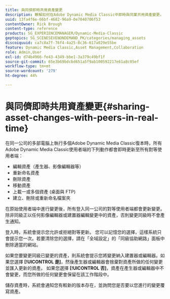 ```yaml
---
title: 與同儕即時共用資產變更
description: 瞭解如何在Adobe Dynamic Media Classic中即時與同業共用資產變更。
uuid: 13fa4f6e-66bf-4682-96a9-0e7040706f53
contentOwner: Rick Brough
content-type: reference
products: SG_EXPERIENCEMANAGER/Dynamic-Media-Classic
geptopics: SG_SCENESEVENONDEMAND_PK/categories/managing_assets
discoiquuid: ca7c8a7f-76f4-4a25-8c36-617a029e55be
feature: Dynamic Media Classic,Asset Management,Collaboration
role: Admin,User
exl-id: d74b4966-fe43-4349-bbe1-3a379c49bf1f
source-git-commit: 65e3b69bdcbd651a5f9ab100592217e61a8c05ef
workflow-type: tm+mt
source-wordcount: '279'
ht-degree: 44%

---
```


# 與同儕即時共用資產變更{#sharing-asset-changes-with-peers-in-real-time}

在同一公司的多部電腦上執行多個Adobe Dynamic Media Classic復本時，所有Adobe Dynamic Media Classic使用者端的下列動作都會即時更新至所有對等使用者端：

* 編輯資產（產生器、影像編輯器等）
* 重新命名資產
* 刪除資產
* 移動資產
* 上載一或多個資產 (桌面與 FTP)
* 建立、刪除或重新命名檔案夾

在原始使用者端中進行變更後，所有登入同一公司的對等使用者端都會更新變更。 除非同級正以任何影像編輯器或建置器編輯變更中的資產，否則變更同級時不會產生通知。

登入時，系統會提示您允許或拒絕對等更新。 您可以記憶您的選擇，這樣系統只會提示您一次。若要清除您的選擇，請在「全域設定」的「同級協助網路」面板中刪除適當的網站。

如果您要變更同級已變更的資產，則系統會提示您將變更納入建置器或編輯器。如果您選擇 **[!UICONTROL 是]**，然後產生器或編輯器會捨棄對資產所做的任何變更並匯入更新的資產。 如果您選擇 **[!UICONTROL 否]**，資產在產生器或編輯器中不會變更，而您所做的任何變更會保留在該工作階段中。

儲存資產時，系統會通知您有較新的版本存在，並詢問您是否要以您進行的變更覆寫資產。
